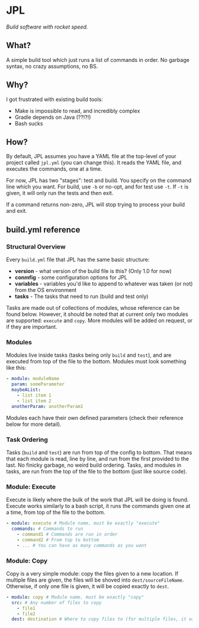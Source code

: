 # JPL
_Build software with rocket speed._

## What?
A simple build tool which just runs a list of commands in order.
No garbage syntax, no crazy assumptions, no BS.

## Why?
I got frustrated with existing build tools:

- Make is impossible to read, and incredibly complex
- Gradle depends on Java (??!?!)
- Bash sucks

## How?

By default, JPL assumes you have a YAML file at the top-level of your project called
`jpl.yml` (you can change this). It reads the YAML file, and executes the commands,
one at a time.

For now, JPL has two "stages": test and build. You specify on the command line which
you want. For build, use `-b` or no-opt, and for test use `-t`. If `-t` is given, it
will only run the tests and then exit.

If a command returns non-zero, JPL will stop trying to process your build and exit.

## build.yml reference

### Structural Overview
Every `build.yml` file that JPL has the same basic structure:

- **version** - what version of the build file is this? (Only 1.0 for now)
- **conmfig** - some configuration options for JPL
- **variables** - variables you'd like to append to whatever was taken (or not)
from the OS environment
- **tasks** - The tasks that need to run (build and test only) 

Tasks are made out of collections of modules, whose reference can be found below.
However, it should be noted that at current only two modules are supported:
`execute` and `copy`. More modules will be added on request, or if they are important.

### Modules
Modules live inside tasks (tasks being only `build` and `test`), and are executed from
top of the file to the bottom. Modules must look something like this:
```yaml
- module: moduleName
  param: someParameter
  maybeAList:
    - list item 1
    - list item 2
  anotherParam: anotherParam1
```
Modules each have their own defined parameters (check their reference below for more detail).

### Task Ordering
Tasks (`build` and `test`) are run from top of the config to bottom. That means that
each module is read, line by line, and run from the first provided to the last.
No finicky garbage, no weird build ordering. Tasks, and modules in tasks, are run from
the top of the file to the bottom (just like source code).


### Module: Execute
Execute is likely where the bulk of the work that JPL will be doing is found.
Execute works similarly to a bash script, it runs the commands given one at a time,
from top of the file to the bottom.

```yaml
- module: execute # Module name, must be exactly "execute"
  commands: # Commands to run
    - command1 # Commands are run in order
    - command2 # From top to bottom
    - ... # You can have as many commands as you want
```

### Module: Copy
Copy is a very simple module: copy the files given to a new location. If multiple files
are given, the files will be shoved into `dest/sourceFileName`. Otherwise, if only
one file is given, it will be copied exactly to `dest`.

```yaml
- module: copy # Module name, must be exactly "copy"
  src: # Any number of files to copy
    - file1
    - file2
  dest: destination # Where to copy files to (for multiple files, it will be destination/fileName)
```